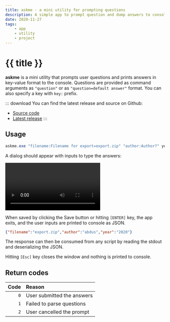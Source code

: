 ```yaml
---
title: askme - a mini utility for prompting questions
description: A simple app to prompt question and dump answers to console as JSON
date: 2020-11-27
tags:
    - app
    - utility
    - project
---
```


# {{ title }}

**askme** is a mini utility that prompts user questions and prints answers in key-value format to the console.
Questions are provided as command arguments as `"question"` or as `"question=default answer"` format. You can also specify a key with `key:` prefix.

::: download
You can find the latest release and source on Github:

- [Source code](https://github.com/abdusco/askme)
- [Latest release](https://github.com/abdusco/askme/releases)
:::

## Usage

```powershell
askme.exe "filename:Filename for export=export.zip" "author:Author?" year
```

A dialog should appear with inputs to type the answers:

<video src="./askme.webm" autoplay loop controls playsinline></video>

When saved by clicking the Save button or hitting `[ENTER]` key, the app exits, and the user inputs are printed to console as JSON.

```json
{"filename":"export.zip","author":"abdus","year":"2020"}
```

The response can then be consumed from any script by reading the stdout and deserializing the JSON.

Hitting `[Esc]` key closes the window and nothing is printed to console.

## Return codes

| Code | Reason |
|-----:|:-------|
|`0`| User submitted the answers|
|`1`| Failed to parse questions|
|`2`| User cancelled the prompt|

